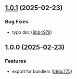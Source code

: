 ## [1.0.1](https://github.com/rodbe-io/tsconfig/compare/v1.0.0...v1.0.1) (2025-02-23)


### Bug Fixes

* typo doc ([8bb4978](https://github.com/rodbe-io/tsconfig/commit/8bb49787d4bdf229e0ecd72509dfc595f181d7a5))

## 1.0.0 (2025-02-23)


### Features

* export for bundlers ([086c775](https://github.com/rodbe-io/tsconfig/commit/086c775b5ce601fec8e2fdda2c365180948212bb))
